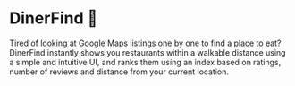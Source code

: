 # DinerFind 🍴

Tired of looking at Google Maps listings one by one to find a place to eat? DinerFind instantly shows you restaurants within a walkable distance using a simple and intuitive UI, and ranks them using an index based on ratings, number of reviews and distance from your current location.